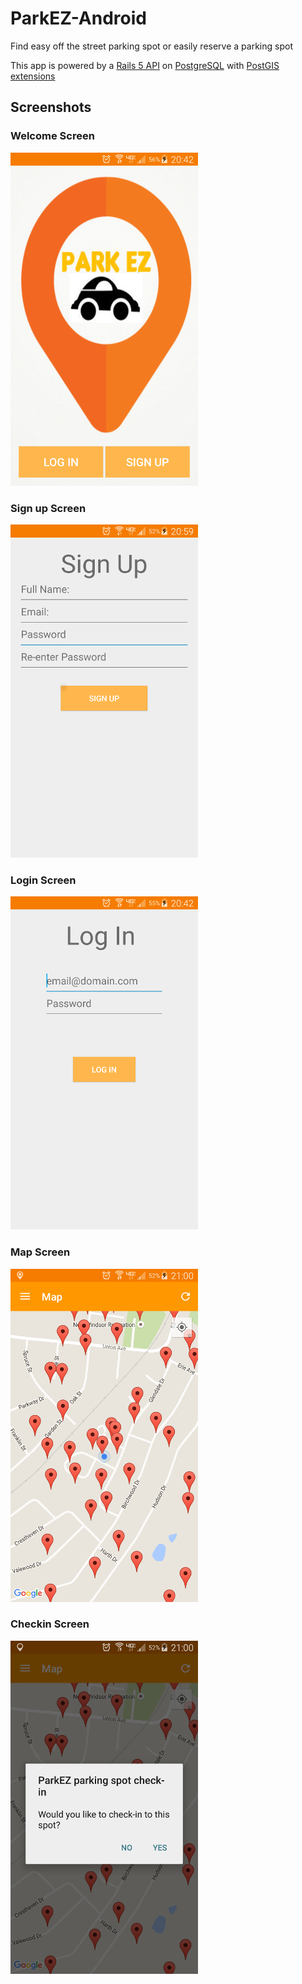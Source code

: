 # ParkEZ-Android
Find easy off the street parking spot or easily reserve a parking spot

This app is powered by a [Rails 5 API](http://github.com/ParkEZ/ParkEZ-API) on [PostgreSQL](http://postgresql.com) with [PostGIS extensions](http://postgis.net)

## Screenshots
### Welcome Screen
![](screenshots/welcome.png)

### Sign up Screen
![](screenshots/sign_up.png)

### Login Screen
![](screenshots/login.png)

### Map Screen
![](screenshots/map.png)

### Checkin Screen
![](screenshots/check_in.png)
